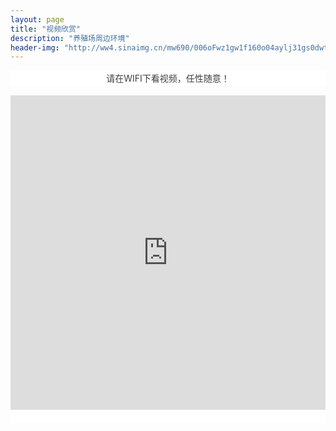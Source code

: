 ```yaml
---
layout: page
title: "视频欣赏"
description: "养殖场周边环境"
header-img: "http://ww4.sinaimg.cn/mw690/006oFwz1gw1f160o04aylj31gs0dwt96.jpg"
---
```


<body>
 <div align="center">
  <p style="max-width: 100%; min-height: 1em; white-space: pre-wrap; color: rgb(62, 62, 62); line-height: 25.6000003814697px; background-color: rgb(255, 255, 255); box-sizing: border-box !important; word-wrap: break-word !important;">请在WIFI下看视频，任性随意！<br style="max-width: 100%; box-sizing: border-box !important; word-wrap: break-word !important;"  /></p><p style="max-width: 100%; min-height: 1em; white-space: pre-wrap; color: rgb(62, 62, 62); line-height: 25.6000003814697px; background-color: rgb(255, 255, 255); box-sizing: border-box !important; word-wrap: break-word !important;"><span style="max-width: 100%; line-height: 22px; font-family: 微软雅黑; font-size: 15px; box-sizing: border-box !important; word-wrap: break-word !important;"><span style="max-width: 100%; color: rgb(127, 127, 127); box-sizing: border-box !important; word-wrap: break-word !important;"><span style="max-width: 100%; color: rgb(62, 62, 62); box-sizing: border-box !important; word-wrap: break-word !important;"><span style="max-width: 100%; color: rgb(127, 127, 127); box-sizing: border-box !important; word-wrap: break-word !important;"><iframe class="video_iframe" height="502.5" data-src="http://v.qq.com/iframe/player.html?vid=a0154ibfqku&amp;width=500&amp;height=375&amp;auto=0" frameborder="0" width="670" allowfullscreen="" qbiframeattached="true" src="http://v.qq.com/iframe/player.html?vid=a0154ibfqku&amp;width=670&amp;height=502.5.5.5&amp;auto=0" scrolling="no" style="max-width: 100%; display: block; z-index: 1; overflow: hidden; box-sizing: border-box !important; word-wrap: break-word !important; width: 670px !important; height: 502.5px !important;"></iframe><br style="max-width: 100%; box-sizing: border-box !important; word-wrap: break-word !important;"  /></span></span></span></span></p>
 </div>
</body>
